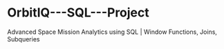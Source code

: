 # OrbitIQ---SQL---Project
Advanced Space Mission Analytics using SQL | Window Functions, Joins, Subqueries
